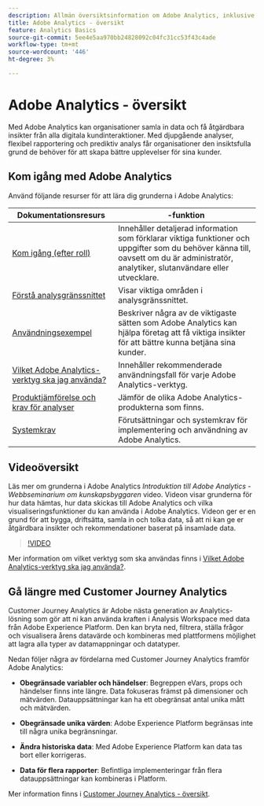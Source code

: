 ```yaml
---
description: Allmän översiktsinformation om Adobe Analytics, inklusive information om Analytics-gränssnittet samt komma igång-information för administratörer, analytiker, användare och utvecklare.
title: Adobe Analytics - översikt
feature: Analytics Basics
source-git-commit: 5ee4e5aa970bb24828092c04fc31cc53f43c4ade
workflow-type: tm+mt
source-wordcount: '446'
ht-degree: 3%

---
```


# Adobe Analytics - översikt

Med Adobe Analytics kan organisationer samla in data och få åtgärdbara insikter från alla digitala kundinteraktioner. Med djupgående analyser, flexibel rapportering och prediktiv analys får organisationer den insiktsfulla grund de behöver för att skapa bättre upplevelser för sina kunder.

## Kom igång med Adobe Analytics

Använd följande resurser för att lära dig grunderna i Adobe Analytics:


| Dokumentationsresurs |  -funktion |
|---------|----------|
| [Kom igång (efter roll)](/help/analyze/get-started/get-started-by-role.md) | Innehåller detaljerad information som förklarar viktiga funktioner och uppgifter som du behöver känna till, oavsett om du är administratör, analytiker, slutanvändare eller utvecklare. |
| [Förstå analysgränssnittet](/help/analyze/get-started/analytics-interface.md) | Visar viktiga områden i analysgränssnittet. |
| [Användningsexempel](/help/analyze/get-started/use-cases.md) | Beskriver några av de viktigaste sätten som Adobe Analytics kan hjälpa företag att få viktiga insikter för att bättre kunna betjäna sina kunder. |
| [Vilket Adobe Analytics-verktyg ska jag använda?](/help/analyze/get-started/which-analytics-tool.md) | Innehåller rekommenderade användningsfall för varje Adobe Analytics-verktyg. |
| [Produktjämförelse och krav för analyser](/help/analyze/get-started/analytics-product-comparison.md) | Jämför de olika Adobe Analytics-produkterna som finns. |
| [Systemkrav](/help/analyze/get-started/sys-reqs.md) | Förutsättningar och systemkrav för implementering och användning av Adobe Analytics. |

## Videoöversikt

Läs mer om grunderna i Adobe Analytics *Introduktion till Adobe Analytics - Webbseminarium om kunskapsbyggaren* video. Videon visar grunderna för hur data hämtas, hur data skickas till Adobe Analytics och vilka visualiseringsfunktioner du kan använda i Adobe Analytics. Videon ger er en grund för att bygga, driftsätta, samla in och tolka data, så att ni kan ge er åtgärdbara insikter och rekommendationer baserat på insamlade data.

>[!VIDEO](https://video.tv.adobe.com/v/27429/?quality=12)

Mer information om vilket verktyg som ska användas finns i [Vilket Adobe Analytics-verktyg ska jag använda?](https://experienceleague.adobe.com/docs/analytics/analyze/admin-overview/which-analytics-tool.html).

## Gå längre med Customer Journey Analytics

Customer Journey Analytics är Adobe nästa generation av Analytics-lösning som gör att ni kan använda kraften i Analysis Workspace med data från Adobe Experience Platform. Den kan bryta ned, filtrera, ställa frågor och visualisera årens datavärde och kombineras med plattformens möjlighet att lagra alla typer av datamappningar och datatyper.

Nedan följer några av fördelarna med Customer Journey Analytics framför Adobe Analytics:

* **Obegränsade variabler och händelser**: Begreppen eVars, props och händelser finns inte längre. Data fokuseras främst på dimensioner och mätvärden. Datauppsättningar kan ha ett obegränsat antal unika mått och mätvärden.

* **Obegränsade unika värden**: Adobe Experience Platform begränsas inte till några unika begränsningar.

* **Ändra historiska data**: Med Adobe Experience Platform kan data tas bort eller korrigeras.

* **Data för flera rapporter**: Befintliga implementeringar från flera datauppsättningar kan kombineras i Platform.

Mer information finns i [Customer Journey Analytics - översikt](https://experienceleague.adobe.com/docs/analytics-platform/using/cja-overview/cja-overview.html?lang=en).

